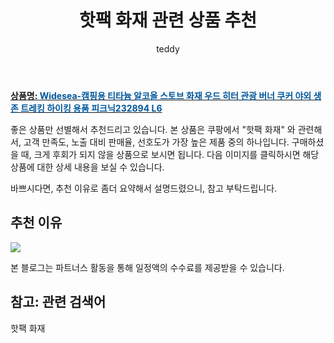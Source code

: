 ﻿---
layout: post
title:  "핫팩 화재 관련 상품 추천"
author: teddy
categories: [ 가구/인테리어 ]
tags: [핫팩 화재]
image: https://static.coupangcdn.com/image/vendor_inventory/2510/831617de3e54dd6b8de623e0d6711c646ceed3a9a6112387365307ea86f8.jpg 
description: "쿠팡에서 핫팩 화재 관련 상품으로 가장 고객 선호도가 높은 제품 중 하나입니다."
---

<a href="https://link.coupang.com/re/AFFSDP?lptag=AF3256674&pageKey=6974379304&itemId=17019503088&vendorItemId=84195128370&traceid=V0-153-4df250cef8addcaf&requestid=20221223012126899170089"><b>상품명: <font color='#01579B'>Widesea-캠핑용 티타늄 알코올 스토브 화재 우드 히터 관광 버너 쿠커 야외 생존 트레킹 하이킹 용품 피크닉232894 L6</font></b></a>

좋은 상품만 선별해서 추천드리고 있습니다.
본 상품은 쿠팡에서 "핫팩 화재" 와 관련해서, 고객 만족도, 노출 대비 판매율, 선호도가 가장 높은 제품 중의 하나입니다.
구매하셨을 때, 크게 후회가 되지 않을 상품으로 보시면 됩니다. 
다음 이미지를 클릭하시면 해당 상품에 대한 상세 내용을 보실 수 있습니다.

바쁘시다면, 추천 이유로 좀더 요약해서 설명드렸으니, 참고 부탁드립니다.

## 추천 이유 

<a href="https://link.coupang.com/re/AFFSDP?lptag=AF3256674&pageKey=6974379304&itemId=17019503088&vendorItemId=84195128370&traceid=V0-153-4df250cef8addcaf&requestid=20221223012126899170089"><img src="https://link.coupang.com/re/AFFSDP?lptag=AF3256674&pageKey=6974379304&itemId=17019503088&vendorItemId=84195128370&traceid=V0-153-4df250cef8addcaf&requestid=20221223012126899170089"></a> 

본 블로그는 파트너스 활동을 통해 일정액의 수수료를 제공받을 수 있습니다.

## 참고: 관련 검색어    
핫팩 화재
